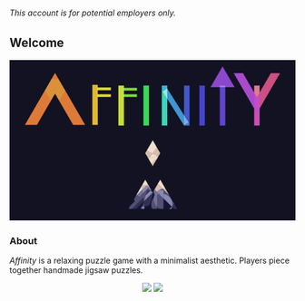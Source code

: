 ###### This account is for potential employers only.

## Welcome

<p align="center">
<img src=/images/library_logo.png>
</p>

### About
_Affinity_ is a relaxing puzzle game with a minimalist aesthetic. Players piece together handmade jigsaw puzzles.

<p align="center">
<img src=/images/Screenshot (129).png>
<img src=/images/Screenshot (98).png>
</p>
